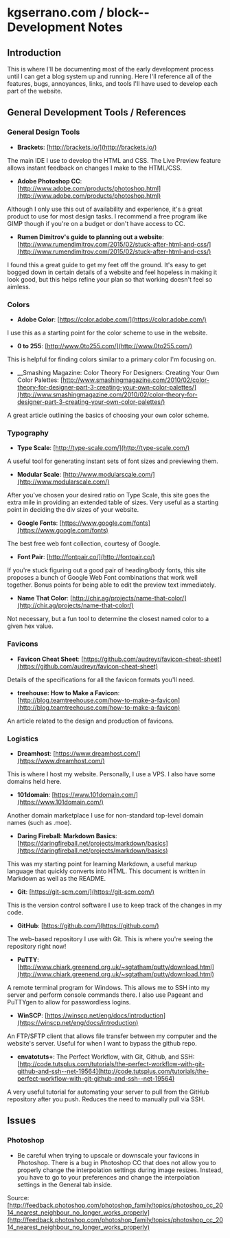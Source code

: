 kgserrano.com / block-- Development Notes
==================================

Introduction
------------
This is where I'll be documenting most of the early development process until I can get a blog system up and running. Here I'll reference all of the features, bugs, annoyances, links, and tools I'll have used to develop each part of the website.


General Development Tools / References
------

### General Design Tools

* __Brackets__: [http://brackets.io/](http://brackets.io/)

The main IDE I use to develop the HTML and CSS. The Live Preview feature allows instant feedback on changes I make to the HTML/CSS.

* __Adobe Photoshop CC__: [http://www.adobe.com/products/photoshop.html](http://www.adobe.com/products/photoshop.html)

Although I only use this out of availability and experience, it's a great product to use for most design tasks. I recommend a free program like GIMP though if you're on a budget or don't have access to CC.

* __Rumen Dimitrov's guide to planning out a website__: [http://www.rumendimitrov.com/2015/02/stuck-after-html-and-css/](http://www.rumendimitrov.com/2015/02/stuck-after-html-and-css/)

I found this a great guide to get my feet off the ground. It's easy to get bogged down in certain details of a website and feel hopeless in making it look good, but this helps refine your plan so that working doesn't feel so aimless.

### Colors

* __Adobe Color__: [https://color.adobe.com/](https://color.adobe.com/)

I use this as a starting point for the color scheme to use in the website.

* __0 to 255__: [http://www.0to255.com/](http://www.0to255.com/)

This is helpful for finding colors similar to a primary color I'm focusing on.

* __Smashing Magazine: Color Theory For Designers: Creating Your Own Color Palettes: [http://www.smashingmagazine.com/2010/02/color-theory-for-designer-part-3-creating-your-own-color-palettes/](http://www.smashingmagazine.com/2010/02/color-theory-for-designer-part-3-creating-your-own-color-palettes/)

A great article outlining the basics of choosing your own color scheme.

### Typography

* __Type Scale__: [http://type-scale.com/](http://type-scale.com/)

A useful tool for generating instant sets of font sizes and previewing them.

* __Modular Scale__: [http://www.modularscale.com/](http://www.modularscale.com/)

After you've chosen your desired ratio on Type Scale, this site goes the extra mile in providing an extended table of sizes. Very useful as a starting point in deciding the div sizes of your website.

* __Google Fonts__: [https://www.google.com/fonts](https://www.google.com/fonts)

The best free web font collection, courtesy of Google.

* __Font Pair__: [http://fontpair.co/](http://fontpair.co/)

If you're stuck figuring out a good pair of heading/body fonts, this site proposes a bunch of Google Web Font combinations that work well together. Bonus points for being able to edit the preview text immediately.

* __Name That Color__: [http://chir.ag/projects/name-that-color/](http://chir.ag/projects/name-that-color/)

Not necessary, but a fun tool to determine the closest named color to a given hex value.

### Favicons
* __Favicon Cheat Sheet__: [https://github.com/audreyr/favicon-cheat-sheet](https://github.com/audreyr/favicon-cheat-sheet)

Details of the specifications for all the favicon formats you'll need.

* __treehouse: How to Make a Favicon__: [http://blog.teamtreehouse.com/how-to-make-a-favicon](http://blog.teamtreehouse.com/how-to-make-a-favicon)

An article related to the design and production of favicons.

### Logistics

* __Dreamhost__: [https://www.dreamhost.com/](https://www.dreamhost.com/)

This is where I host my website. Personally, I use a VPS. I also have some domains held here.

* __101domain__: [https://www.101domain.com/](https://www.101domain.com/)

Another domain marketplace I use for non-standard top-level domain names (such as .moe).

* __Daring Fireball: Markdown Basics__: [https://daringfireball.net/projects/markdown/basics](https://daringfireball.net/projects/markdown/basics)

This was my starting point for learning Markdown, a useful markup language that quickly converts into HTML. This document is written in Markdown as well as the README.

* __Git__: [https://git-scm.com/](https://git-scm.com/)

This is the version control software I use to keep track of the changes in my code.

* __GitHub__: [https://github.com/](https://github.com/)

The web-based repository I use with Git. This is where you're seeing the repository right now!

* __PuTTY__: [http://www.chiark.greenend.org.uk/~sgtatham/putty/download.html](http://www.chiark.greenend.org.uk/~sgtatham/putty/download.html)

A remote terminal program for Windows. This allows me to SSH into my server and perform console commands there. I also use Pageant and PuTTYgen to allow for passwordless logins.

* __WinSCP__: [https://winscp.net/eng/docs/introduction](https://winscp.net/eng/docs/introduction)

An FTP/SFTP client that allows file transfer between my computer and the website's server. Useful for when I want to bypass the github repo.

* __envatotuts+__: The Perfect Workflow, with Git, Github, and SSH: [http://code.tutsplus.com/tutorials/the-perfect-workflow-with-git-github-and-ssh--net-19564](http://code.tutsplus.com/tutorials/the-perfect-workflow-with-git-github-and-ssh--net-19564)

A very useful tutorial for automating your server to pull from the GitHub repository after you push. Reduces the need to manually pull via SSH.

Issues
-------

### Photoshop
* Be careful when trying to upscale or downscale your favicons in Photoshop. There is a bug in Photoshop CC that does not allow you to properly change the interpolation settings during image resizes. Instead, you have to go to your preferences and change the interpolation settings in the General tab inside. 

Source: [http://feedback.photoshop.com/photoshop_family/topics/photoshop_cc_2014_nearest_neighbour_no_longer_works_properly](http://feedback.photoshop.com/photoshop_family/topics/photoshop_cc_2014_nearest_neighbour_no_longer_works_properly)



